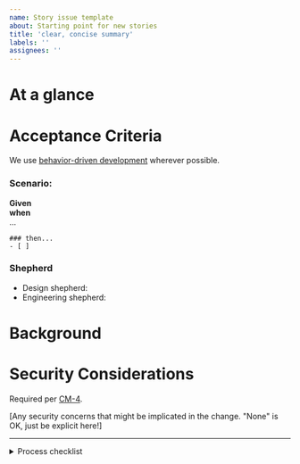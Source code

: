 ```yaml
---
name: Story issue template
about: Starting point for new stories
title: 'clear, concise summary'
labels: ''
assignees: ''
---
```


# At a glance

[comment]: # "Begin with a short summary of this ticket, so its intent can be understood at a glance."


# Acceptance Criteria

We use [behavior-driven development](https://en.wikipedia.org/wiki/Behavior-driven_development#Behavioral_specifications) wherever possible.

[comment]: # "ACs should be clearly demoable/verifiable whenever possible. Try specifying them using behavior driven development."
[comment]: # "**Given** **when** **then**"
[comment]: # "Given: the initial context at the beginning of the scenario"
[comment]: # "when: the event that triggers the scenario"
[comment]: # "then: the expected outcome(s)"
[comment]: # "Repeat scenarios as needed, or repeat behaviors and lists within a scenario as needed."

### Scenario: 

**Given**   
**when**  
...

```[tasklist]
### then... 
- [ ] 
```

### Shepherd

[comment]: # "@ mention shepherds as we move across the board."

* Design shepherd: 
* Engineering shepherd: 

# Background

[comment]: # "Any helpful contextual notes or links to artifacts/evidence, if needed"

# Security Considerations

Required per [CM-4](https://nvd.nist.gov/800-53/Rev4/control/CM-4).

[comment]: # "Our SSP says 'The Data.gov team ensures security implications are considered as part of the agile requirements refinement process by including a section in the issue template used as a basis for new work.' so please don't remove this section without care."
[Any security concerns that might be implicated in the change. "None" is OK, just be explicit here!]


---

<details>
  <summary>Process checklist</summary>
  
# Sketch

[comment]: #"Notes or a checklist reflecting our understanding of the selected approach"

- [ ] Design designs all the things
- [ ] Engineering engineers all the things

# Definition of Done

## Triage

### If not likely to be important in the next quarter...
- [ ] Archived from the board

### Otherwise...

- [ ] Has a clear story statement
- [ ] Design or Engineering accepts that it belongs in their respective backlog

## Design Backlog

- [ ] Has clearly stated/testable acceptance criteria
- [ ] Meets the design Definition of Ready [citation needed]
- [ ] A design shepherd has been identified

## Design In Progress

- [ ] Meets the design Definition of Done [citation needed]

## Design Review Needed

- [ ] Necessary outside review/sign-off was provided

## Design Done

- [ ] Presented in a sprint review
- [ ] Includes screenshots or references to artifacts

### If no engineering is necessary
- [ ] Tagged with the sprint where it was finished
- [ ] Archived

## Engineering Backlog

- [ ] Has clearly stated/testable acceptance criteria
- [ ] Has a sketch or list of tasks
- [ ] Can reasonably be done in a few days (otherwise, split this up!)

## Engineering Available

- [ ] There's capacity in the `In Progress` column
- [ ] An engineering shepherd has been identified

## Engineering In Progress

- [ ] Meets acceptance criteria
- [ ] Meets [QASP conditions](https://derisking-guide.18f.gov/qasp/)

### If there's UI...
- [ ] Screen reader - Listen to the experience with a screen reader extension, ensure the information presented in order
- [ ] Keyboard navigation - Run through acceptance criteria with keyboard tabs, ensure it works. 
- [ ] Text scaling - Adjust viewport to 1280 pixels wide and zoom to 200%, ensure everything renders as expected. Document 400% zoom issues with USWDS if appropriate.

## Engineering Blocked

- [ ] Blocker removed/resolved

## Engineering Review Needed

- [ ] Outside review/sign-off was provided

## Engineering Done

- [ ] Presented in a sprint review
- [ ] Includes screenshots or references to artifacts
- [ ] Tagged with the sprint where it was finished
- [ ] Archived

</details>
